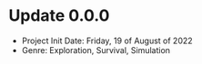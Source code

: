 Update 0.0.0
==============

* Project Init Date: Friday, 19 of August of 2022
* Genre: Exploration, Survival, Simulation
